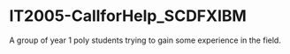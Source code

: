 # IT2005-CallforHelp_SCDFXIBM
A group of year 1 poly students trying to gain some experience in the field.

